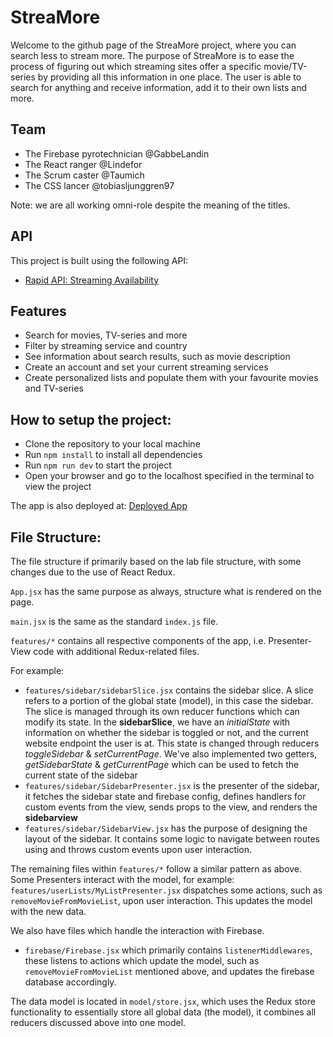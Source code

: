 # StreaMore

Welcome to the github page of the StreaMore project, where you can search less to stream more.
The purpose of StreaMore is to ease the process of figuring out which streaming sites offer a specific movie/TV-series by providing all this information in one place. The user is able to search for anything and receive information, add it to their own lists and more.

## Team

- The Firebase pyrotechnician @GabbeLandin
- The React ranger @Lindefor
- The Scrum caster @Taumich
- The CSS lancer @tobiasljunggren97

Note: we are all working omni-role despite the meaning of the titles.

## API

This project is built using the following API:

- [Rapid API: Streaming Availability](https://rapidapi.com/movie-of-the-night-movie-of-the-night-default/api/streaming-availability)



## Features
- Search for movies, TV-series and more
- Filter by streaming service and country
- See information about search results, such as movie description
- Create an account and set your current streaming services
- Create personalized lists and populate them with your favourite movies and TV-series

## How to setup the project:
- Clone the repository to your local machine
- Run `npm install` to install all dependencies
- Run `npm run dev` to start the project
- Open your browser and go to the localhost specified in the terminal to view the project

The app is also deployed at: [Deployed App](https://streamore-4f6cd.firebaseapp.com/)

## File Structure:

The file structure if primarily based on the lab file structure, with some changes due to the use of React Redux.

`App.jsx` has the same purpose as always, structure what is rendered on the page.

`main.jsx` is the same as the standard `index.js` file.

`features/*` contains all respective components of the app, i.e. Presenter-View code with additional Redux-related files.

For example: 
- `features/sidebar/sidebarSlice.jsx` contains the sidebar slice. A slice refers to a portion of the global state (model), in this case the sidebar. The slice is managed through its own reducer functions which can modify its state. In the **sidebarSlice**, we have an *initialState* with information on whether the sidebar is toggled or not, and the current website endpoint the user is at. This state is changed through reducers *toggleSidebar* & *setCurrentPage*. We've also implemented two getters, *getSidebarState* & *getCurrentPage* which can be used to fetch the current state of the sidebar
- `features/sidebar/SidebarPresenter.jsx` is the presenter of the sidebar, it fetches the sidebar state and firebase config, defines handlers for custom events from the view, sends props to the view, and renders the **sidebarview**
- `features/sidebar/SidebarView.jsx` has the purpose of designing the layout of the sidebar. It contains some logic to navigate between routes using *<NavLinks>* and throws custom events upon user interaction. 


The remaining files within `features/*` follow a similar pattern as above.
Some Presenters interact with the model, for example:
`features/userLists/MyListPresenter.jsx` dispatches some actions, such as `removeMovieFromMovieList`, upon user interaction. This updates the model with the new data.

We also have files which handle the interaction with Firebase.

- `firebase/Firebase.jsx` which primarily contains `listenerMiddlewares`, these listens to actions which update the model, such as `removeMovieFromMovieList` mentioned above, and updates the firebase database accordingly. 

The data model is located in `model/store.jsx`, which uses the Redux store functionality to essentially store all global data (the model), it combines all reducers discussed above into one model.
